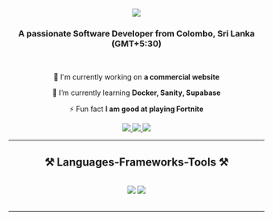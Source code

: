 <h1 align="center">
    <img src="https://readme-typing-svg.herokuapp.com/?font=Righteous&size=35&center=true&vCenter=true&width=500&height=70&duration=4000&lines=Hey+There!+👋;+I'm+Danindu+Nawarathna;+Full-stack+Developer;+Tech+Enthusiast;+Always+learning+new+things;" />
</h1>

<h3 align="center">A passionate Software Developer from Colombo, Sri Lanka (GMT+5:30)</h3>

<br/>

<div align="center">
  
  🔭 I'm currently working on **a commercial website**
  
  🌱 I’m currently learning **Docker, Sanity, Supabase**
  
  ⚡ Fun fact **I am good at playing Fortnite**   

  </div>

<div align="center"> 
  <a href="mailto:danindunawa@gmail.com">
    <img src="https://img.shields.io/badge/Gmail-333333?style=for-the-badge&logo=gmail&logoColor=red" />
  </a>
  <a href="https://www.linkedin.com/in/danindu-nawarathna/" target="_blank">
    <img src="https://img.shields.io/badge/LinkedIn-0077B5?style=for-the-badge&logo=linkedin&logoColor=white" target="_blank" />
  </a>
  <a href="https://twitter.com/Danindu_Seniya" target="_blank">
     <img src="https://img.shields.io/badge/Twitter-333333?style=for-the-badge&logo=x&logoColor=white" target="_blank" /> 
  </a>
</div>

<hr/>

<h2 align="center">⚒️ Languages-Frameworks-Tools ⚒️</h2>
<br/>
<div align="center">
    <img src="https://skillicons.dev/icons?i=python,java,javascript,typescript,html,css,bootstrap,tailwind,vscode,github,figma" />
    <img src="https://skillicons.dev/icons?i=react,nextjs,nodejs,express,firebase,mongodb,mysql,postgres,supabase,graphql,git,notion" /><br>
</div>

<br/>
<hr/>

<!--
**Danindu-Seniya/Danindu-Seniya** is a ✨ _special_ ✨ repository because its `README.md` (this file) appears on your GitHub profile.

Here are some ideas to get you started:

- 🔭 I’m currently working on ...
- 🌱 I’m currently learning ...
- 👯 I’m looking to collaborate on ...
- 🤔 I’m looking for help with ...
- 💬 Ask me about ...
- 📫 How to reach me: ...
- 😄 Pronouns: ...
- ⚡ Fun fact: ...
-->
